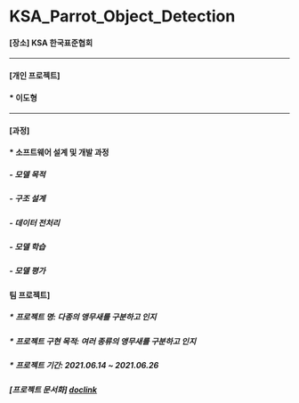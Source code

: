 # KSA_Parrot_Object_Detection


#### [장소] KSA 한국표준협회

***
#### [개인 프로젝트]
####   * 이도형

***
#### [과정]
####  * 소프트웨어 설계 및 개발 과정
#####    - 모델 목적
#####    - 구조 설계
#####    - 데이터 전처리
#####    - 모델 학습
#####    - 모델 평가

#### 팀 프로젝트]
#####  * 프로젝트 명: 다종의 앵무새를 구분하고 인지 
#####  * 프로젝트 구현 목적: 여러 종류의 앵무새를 구분하고 인지
#####  * 프로젝트 기간: 2021.06.14 ~ 2021.06.26

##### [프로젝트 문서화] [doclink]

[doclink]:https://github.com/leedohyeong/KSA_Parrot_Object_Detection/blob/main/%EC%95%B5%EB%AC%B4%EC%83%88%20%EC%A0%84%EC%B2%98%EB%A6%AC.pdf "go doc"


